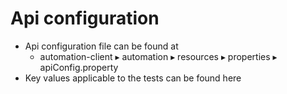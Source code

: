 # Api configuration



* Api configuration file can be found at ⁨
  * automation-client⁩ ▸ ⁨automation⁩ ▸ ⁨resources⁩ ▸ properties ▸ apiConfig.property
* Key values applicable to the tests can be found here

